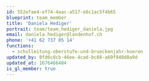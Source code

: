 ```yaml
---
id: 552efae4-ef74-4aac-a517-e6c1ac5f4b65
blueprint: team_member
title: 'Daniela Hediger'
portrait: team/team_hediger_daniela.jpg
email: daniela.hediger@landenhof.ch
phone: '+41 62 737 05 14'
functions:
  - schulleitung-oberstufe-und-brueckenjahr-hoeren
updated_by: 8fd6c8cb-46ee-4cad-bc66-a69f940d8a9d
updated_at: 1676466484
is_gl_member: true
---
```


